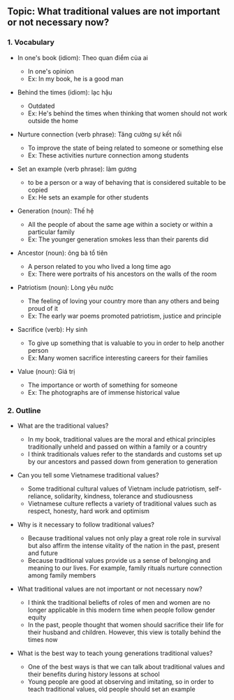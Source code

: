 ## Topic: What traditional values are not important or not necessary now?

### 1. Vocabulary
- In one's book (idiom): Theo quan điểm của ai
  + In one's opinion
  + Ex: In my book, he is a good man

- Behind the times (idiom): lạc hậu
  + Outdated
  + Ex: He's behind the times when thinking that women should not work outside the home

- Nurture connection (verb phrase): Tăng cường sự kết nối
  + To improve the state of being related to someone or something else
  + Ex: These activities nurture connection among students

- Set an example (verb phrase): làm gương
  + to be a person or a way of behaving that is considered suitable to be copied
  + Ex: He sets an example for other students

- Generation (noun): Thế hệ
  + All the people of about the same age within a society or within a particular family
  + Ex: The younger generation smokes less than their parents did

- Ancestor (noun): ông bà tổ tiên
  + A person related to you who lived a long time ago
  + Ex: There were portraits of his ancestors on the walls of the room

- Patriotism (noun): Lòng yêu nước
  + The feeling of loving your country more than any others and being proud of it
  + Ex: The early war poems promoted patriotism, justice and principle

- Sacrifice (verb): Hy sinh
  + To give up something that is valuable to you in order to help another person
  + Ex: Many women sacrifice interesting careers for their families

- Value (noun): Giá trị
  + The importance or worth of something for someone
  + Ex: The photographs are of immense historical value

### 2. Outline
- What are the traditional values?
  + In my book, traditional values are the moral and ethical principles traditionally unheld and passed on within a family or a country
  + I think traditionals values refer to the standards and customs set up by our ancestors and passed down from generation to generation

- Can you tell some Vietnamese traditional values?
  + Some traditional cultural values of Vietnam include patriotism, self-reliance, solidarity, kindness, tolerance and studiousness
  + Vietnamese culture reflects a variety of traditional values such as respect, honesty, hard work and optimism

- Why is it necessary to follow traditional values?
  + Because traditional values not only play a great role role in survival but also affirm the intense vitality of the nation in the past, present and future
  + Because traditional values provide us a sense of belonging and meaning to our lives. For example, family rituals nurture connection among family members

- What traditional values are not important or not necessary now?
  + I think the traditional beliefts of roles of men and women are no longer applicable in this modern time when people follow gender equity
  + In the past, people thought that women should sacrifice their life for their husband and children. However, this view is totally behind the times now

- What is the best way to teach young generations traditional values?
  + One of the best ways is that we can talk about traditional values and their benefits during history lessons at school
  + Young people are good at observing and imitating, so in order to teach traditional values, old people should set an example